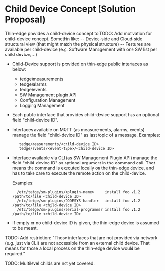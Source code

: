 # Child Device Concept (Solution Proposal)

Thin-edge provides a child-device concept to 
TODO: Add motivation for child-device concept. Somethin like:
-- Device-side and Cloud-side structural view (that might match the physical structure)
-- Features are available per child-device (e.g. Software Management with one SW list per child device, ...)

* Child-Device support is provided on thin-edge public interfaces as below:
    - tedge/measurements
    - tedge/alarms
    - tedge/events
    - SW Management plugin API
    - Configuration Management
    - Logging Management
    
* Each public interface that provides child-device support has an optional field "child-device ID".

* Interfaces available on MQTT (as measurements, alarms, events) manage the field "child-device ID" as last topic of a message.
  Examples:
  
  ```
     tedge/measurements/<child-device ID>
     tedge/events/<event-type>/<child-device ID>
  ```

- Interface available via CLI (as SW Management Plugin API) manage the field "child-device ID" as optional argument in the command call.
  That means the command is executed locally on the thin-edge device, and has to take care to execute the remote action on the child-device.

  Examples:
  ```
    /etc/tedge/sm-plugins/<plugin-name>     install foo v1.2 /path/to/file <child-device ID>
    /etc/tedge/sm-plugins/CODESYS-handler   install foo v1.2 /path/to/file <child-device ID>
    /etc/tedge/sm-plugins/serial-programmer install foo v1.2 /path/to/file <child-device ID>
  ```

- If empty or no child-device ID is given, the thin-edge device is assumed to be meant.


TODO: Add restriction: "Those interfaces that are not provided via network (e.g. just via CLI) are not accessible from an external child device. That means for those a local process on the thin-edge device would be required."

TODO: Multilevel childs are not yet covered.

